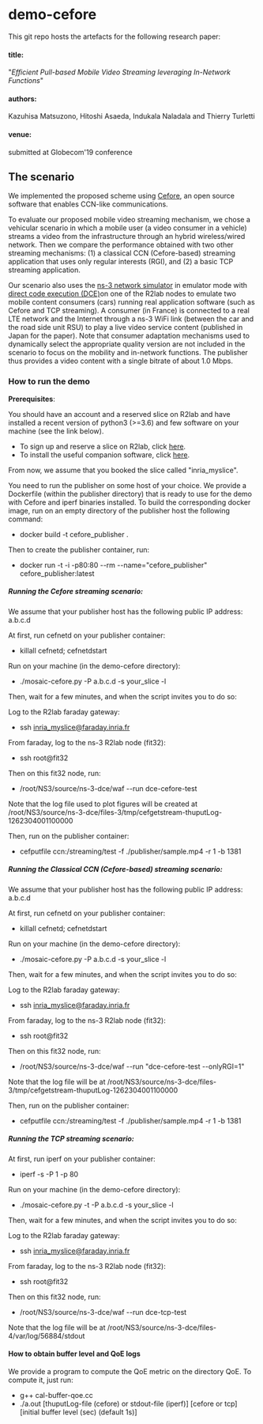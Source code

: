 # demo-cefore

This git repo hosts the artefacts for the following research paper:

#### title:

"*Efficient Pull-based Mobile Video Streaming leveraging In-Network Functions*"

#### authors:

Kazuhisa Matsuzono, Hitoshi Asaeda, Indukala Naladala and Thierry Turletti

#### venue:

submitted at Globecom'19 conference 



## The scenario
We implemented the proposed scheme using [Cefore](https://cefore.net/), an open source software  that enables CCN-like communications.

To evaluate our proposed mobile video streaming mechanism, we chose a vehicular scenario in which a mobile user (a video consumer in a vehicle) streams a video from the infrastructure through an hybrid wireless/wired network. Then we compare the performance obtained with two other streaming mechanisms: (1) a classical CCN (Cefore-based) streaming application that uses only regular interests (RGI), and (2) a basic TCP streaming application.

Our scenario also uses the [ns-3 network simulator](https://www.nsnam.org/) in emulator mode with [direct code execution (DCE)](https://www.nsnam.org/docs/dce/manual/html/index.html)on one of the R2lab nodes to emulate two mobile content consumers (cars) running real application software (such as Cefore and TCP streaming). A consumer (in France) is connected to a real LTE network and the Internet through a ns-3 WiFi link (between the car and the road side unit RSU) to play a live video service content (published in Japan for the paper).
Note that consumer adaptation mechanisms used to dynamically select the appropriate quality version are not included in the scenario to focus on the mobility and in-network functions. The publisher thus provides a video content with a single bitrate of about 1.0 Mbps.

### How to run the demo

**Prerequisites**: 

You should have an account and a reserved slice on R2lab and have installed a recent version of python3 (>=3.6) and few software on your machine (see the link below). 

* To sign up and reserve a slice on R2lab, click [here](https://r2lab.inria.fr/tuto-010-registration.md).   
* To install the useful companion software, click [here](https://r2lab.inria.fr/tuto-030-nepi-ng-install.md). 

From now, we assume that you booked the slice called "inria_myslice".

You need to run the publisher on some host of your choice. We provide a Dockerfile (within the publisher directory) that is ready to use for the demo with Cefore and iperf binaries installed. To build the corresponding docker image, run on an empty directory of the publisher host the following command:

* docker build -t cefore_publisher .

Then to create the publisher container, run:

* docker run  -t -i -p80:80  --rm --name="cefore\_publisher" cefore\_publisher:latest

##### Running the Cefore streaming scenario: 

We assume that your publisher host has the following public IP address: a.b.c.d

At first, run cefnetd on your publisher container:

* killall cefnetd; cefnetdstart

Run on your machine (in the demo-cefore directory):

* ./mosaic-cefore.py -P a.b.c.d -s your_slice -l

Then, wait for a few minutes, and when the script invites you to do so:

Log to the R2lab faraday gateway:

* ssh inria_myslice@faraday.inria.fr

From faraday, log to the ns-3 R2lab node (fit32):

* ssh root@fit32

Then on this fit32 node, run:

* /root/NS3/source/ns-3-dce/waf  --run dce-cefore-test

Note that the log file used to plot figures will be created at /root/NS3/source/ns-3-dce/files-3/tmp/cefgetstream-thuputLog-1262304001100000

Then, run on the publisher container:

* cefputfile ccn:/streaming/test -f ./publisher/sample.mp4 -r 1 -b 1381



##### Running the Classical CCN (Cefore-based) streaming scenario: 

We assume that your publisher host has the following public IP address: a.b.c.d

At first, run cefnetd on your publisher container:
* killall cefnetd; cefnetdstart

Run on your machine (in the demo-cefore directory):

* ./mosaic-cefore.py -P a.b.c.d -s your_slice -l

Then, wait for a few minutes, and when the script invites you to do so:

Log to the R2lab faraday gateway:

* ssh inria_myslice@faraday.inria.fr

From faraday, log to the ns-3 R2lab node (fit32):

* ssh root@fit32

Then on this fit32 node, run:

* /root/NS3/source/ns-3-dce/waf  --run "dce-cefore-test --onlyRGI=1"

Note that the log file will be at /root/NS3/source/ns-3-dce/files-3/tmp/cefgetstream-thuputLog-1262304001100000

Then, run on the publisher container:
* cefputfile ccn:/streaming/test -f ./publisher/sample.mp4 -r 1 -b 1381



##### Running the TCP streaming scenario:
At first, run iperf on your publisher container:
* iperf -s -P 1 -p 80

Run on your machine (in the demo-cefore directory):

* ./mosaic-cefore.py -t -P a.b.c.d -s your_slice -l
 
Then, wait for a few minutes, and when the script invites you to do so:

Log to the R2lab faraday gateway:

* ssh inria_myslice@faraday.inria.fr

From faraday, log to the ns-3 R2lab node (fit32):

* ssh root@fit32

Then on this fit32 node, run:

* /root/NS3/source/ns-3-dce/waf  --run dce-tcp-test

Note that the log file will be at /root/NS3/source/ns-3-dce/files-4/var/log/56884/stdout



#### How to obtain buffer level and QoE logs 
We provide a program to compute the QoE metric on the directory QoE. To compute it, just run:

* g++ cal-buffer-qoe.cc
* ./a.out [thuputLog-file (cefore) or stdout-file (iperf)] [cefore or tcp] [initial buffer level (sec) (default 1s)]
